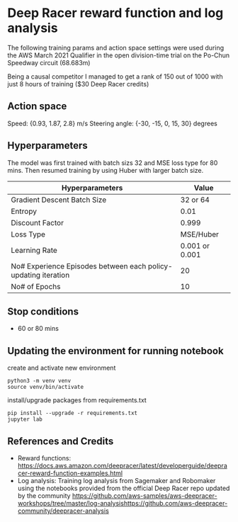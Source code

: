 # Deep Racer reward function and log analysis

The following training params and action space settings were used during the AWS March 2021 Qualifier in the open division-time trial on the Po-Chun Speedway circuit (68.683m)

Being a causal competitor I managed to get a rank of 150 out of 1000 with just 8 hours of training ($30 Deep Racer credits)

## Action space


Speed: {0.93, 1.87, 2.8} m/s
Steering angle: {-30, -15, 0, 15, 30} degrees

## Hyperparameters

The model was first trained with batch sizs 32 and MSE loss type for 80 mins.
Then resumed training by using Huber with larger batch size.  


| Hyperparameters                                                | Value           |
|----------------------------------------------------------------|-----------------|
| Gradient Descent Batch Size                                    | 32 or 64              |
| Entropy                                                        | 0.01            |
| Discount Factor                                                | 0.999           |
| Loss Type                                                      | MSE/Huber           |
| Learning Rate                                                  | 0.001 or 0.001 |
| No# Experience Episodes between each policy-updating iteration | 20              |
| No# of Epochs                                                  | 10         |

## Stop conditions

- 60 or 80 mins

## Updating the environment for running notebook

create and activate new environment

```
python3 -m venv venv
source venv/bin/activate
```

install/upgrade packages from requirements.txt

```
pip install --upgrade -r requirements.txt
jupyter lab
```

## References and Credits

* Reward functions: https://docs.aws.amazon.com/deepracer/latest/developerguide/deepracer-reward-function-examples.html
* Log analysis:  Training log analysis from Sagemaker and Robomaker using the notebooks provided from the official Deep Racer repo updated by the community 
 https://github.com/aws-samples/aws-deepracer-workshops/tree/master/log-analysishttps://github.com/aws-deepracer-community/deepracer-analysis
